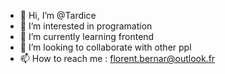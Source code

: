 - 👋 Hi, I’m @Tardice
- 👀 I’m interested in programation 
- 🌱 I’m currently learning frontend
- 💞️ I’m looking to collaborate with other ppl
- 📫 How to reach me : florent.bernar@outlook.fr

<!---
Tardice/Tardice is a ✨ special ✨ repository because its `README.md` (this file) appears on your GitHub profile.
You can click the Preview link to take a look at your changes.
--->
